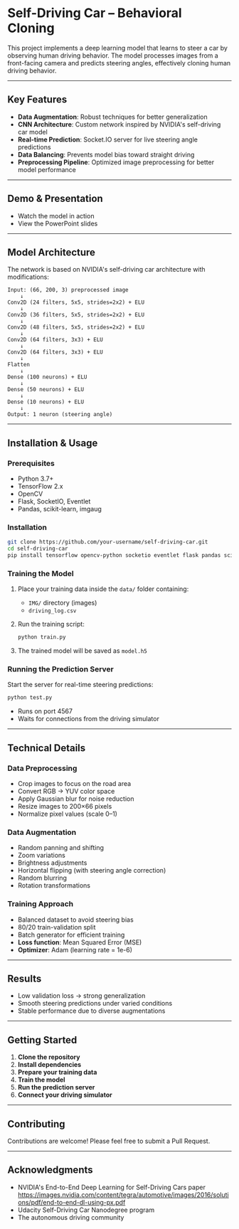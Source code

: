 # Self-Driving Car – Behavioral Cloning 

This project implements a deep learning model that learns to steer a car by observing human driving behavior. The model processes images from a front-facing camera and predicts steering angles, effectively cloning human driving behavior.

---

##  Key Features

- **Data Augmentation**: Robust techniques for better generalization
- **CNN Architecture**: Custom network inspired by NVIDIA's self-driving car model
- **Real-time Prediction**: Socket.IO server for live steering angle predictions
- **Data Balancing**: Prevents model bias toward straight driving
- **Preprocessing Pipeline**: Optimized image preprocessing for better model performance

---

##  Demo & Presentation

-  Watch the model in action
-  View the PowerPoint slides

---

##  Model Architecture

The network is based on NVIDIA's self-driving car architecture with modifications:

```
Input: (66, 200, 3) preprocessed image
    ↓
Conv2D (24 filters, 5x5, strides=2x2) + ELU
    ↓
Conv2D (36 filters, 5x5, strides=2x2) + ELU
    ↓
Conv2D (48 filters, 5x5, strides=2x2) + ELU
    ↓
Conv2D (64 filters, 3x3) + ELU
    ↓
Conv2D (64 filters, 3x3) + ELU
    ↓
Flatten
    ↓
Dense (100 neurons) + ELU
    ↓
Dense (50 neurons) + ELU
    ↓
Dense (10 neurons) + ELU
    ↓
Output: 1 neuron (steering angle)
```

---

##  Installation & Usage

###  Prerequisites

- Python 3.7+
- TensorFlow 2.x
- OpenCV
- Flask, SocketIO, Eventlet
- Pandas, scikit-learn, imgaug

###  Installation

```bash
git clone https://github.com/your-username/self-driving-car.git
cd self-driving-car
pip install tensorflow opencv-python socketio eventlet flask pandas scikit-learn imgaug
```

###  Training the Model

1. Place your training data inside the `data/` folder containing:
   - `IMG/` directory (images)
   - `driving_log.csv`

2. Run the training script:
   ```bash
   python train.py
   ```

3. The trained model will be saved as `model.h5`

###  Running the Prediction Server

Start the server for real-time steering predictions:

```bash
python test.py
```

- Runs on port 4567
- Waits for connections from the driving simulator

---

##  Technical Details

###  Data Preprocessing

- Crop images to focus on the road area
- Convert RGB → YUV color space
- Apply Gaussian blur for noise reduction
- Resize images to 200×66 pixels
- Normalize pixel values (scale 0–1)

###  Data Augmentation

- Random panning and shifting
- Zoom variations
- Brightness adjustments
- Horizontal flipping (with steering angle correction)
- Random blurring
- Rotation transformations

###  Training Approach

- Balanced dataset to avoid steering bias
- 80/20 train-validation split
- Batch generator for efficient training
- **Loss function**: Mean Squared Error (MSE)
- **Optimizer**: Adam (learning rate = 1e-6)

---

##  Results

-  Low validation loss → strong generalization
-  Smooth steering predictions under varied conditions
-  Stable performance due to diverse augmentations

---



##  Getting Started

1. **Clone the repository**
2. **Install dependencies**
3. **Prepare your training data**
4. **Train the model**
5. **Run the prediction server**
6. **Connect your driving simulator**

---

##  Contributing

Contributions are welcome! Please feel free to submit a Pull Request.

---



## Acknowledgments

- NVIDIA's End-to-End Deep Learning for Self-Driving Cars paper https://images.nvidia.com/content/tegra/automotive/images/2016/solutions/pdf/end-to-end-dl-using-px.pdf
- Udacity Self-Driving Car Nanodegree program
- The autonomous driving community
